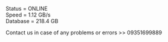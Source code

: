 Status = ONLINE <br />
Speed = 1.12 GB/s  <br />
Database = 218.4 GB  <br />


Contact us in case of any problems or errors >>  09351699889 <br />

